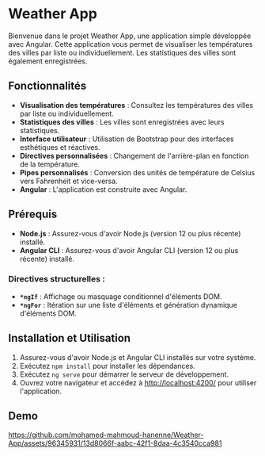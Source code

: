 # Weather App

Bienvenue dans le projet Weather App, une application simple développée avec Angular. Cette application vous permet de visualiser les températures des villes par liste ou individuellement. Les statistiques des villes sont également enregistrées.

## Fonctionnalités

- **Visualisation des températures** : Consultez les températures des villes par liste ou individuellement.
- **Statistiques des villes** : Les villes sont enregistrées avec leurs statistiques.
- **Interface utilisateur** : Utilisation de Bootstrap pour des interfaces esthétiques et réactives.
- **Directives personnalisées** : Changement de l'arrière-plan en fonction de la température.
- **Pipes personnalisés** : Conversion des unités de température de Celsius vers Fahrenheit et vice-versa.
- **Angular** : L'application est construite avec Angular.

## Prérequis

- **Node.js** : Assurez-vous d'avoir Node.js (version 12 ou plus récente) installé.
- **Angular CLI** : Assurez-vous d'avoir Angular CLI (version 12 ou plus récente) installé.

### Directives structurelles :

- **`*ngIf`** : Affichage ou masquage conditionnel d'éléments DOM.
- **`*ngFor`** : Itération sur une liste d'éléments et génération dynamique d'éléments DOM.

## Installation et Utilisation

1. Assurez-vous d'avoir Node.js et Angular CLI installés sur votre système.
2. Exécutez `npm install` pour installer les dépendances.
3. Exécutez `ng serve` pour démarrer le serveur de développement.
4. Ouvrez votre navigateur et accédez à [http://localhost:4200/](http://localhost:4200/) pour utiliser l'application.

## Demo
https://github.com/mohamed-mahmoud-hanenne/Weather-App/assets/96345931/13d8066f-aabc-42f1-8daa-4c3540cca981
